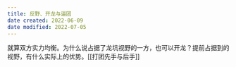 ```yaml
---
title: 反野、开龙与逼团
date created: 2022-06-09
date modified: 2022-07-05
---
```

就算双方实力均衡。为什么说占据了龙坑视野的一方，也可以开龙？提前占据到的视野，有什么实际上的优势。[[打团先手与后手]]
